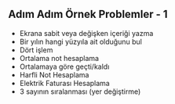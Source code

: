 ## Adım Adım Örnek Problemler - 1
* Ekrana sabit veya değişken içeriği yazma
* Bir yılın hangi yüzyıla ait olduğunu bul
* Dört işlem
* Ortalama not hesaplama
* Ortalamaya göre geçti/kaldı
* Harfli Not Hesaplama
* Elektrik Faturası Hesaplama
* 3 sayının sıralanması (yer değiştirme)
